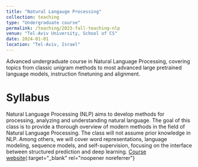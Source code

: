 ```yaml
---
title: "Natural Langauge Processing"
collection: teaching
type: "Undergraduate course"
permalink: /teaching/2023-fall-teaching-nlp
venue: "Tel-Aviv University, School of CS"
date: 2024-01-01
location: "Tel-Aviv, Israel"
---
```

Advanced undergraduate course in Natural Language Processing, covering topics from classic unigram methods to most advanced large pretrained language models, instruction finetuning and alignment.
# Syllabus
Natural Language Processing (NLP) aims to develop methods for processing, analyzing and understanding natural language. The goal of this class is to provide a thorough overview of modern methods in the field of Natural Language Processing. The class will not assume prior knowledge in NLP. Among others, we will cover word representations, language modeling, sequence models, and self-supervision, focusing on the interface between structured prediction and deep learning. [Course website](https://www.ims.tau.ac.il/Tal/Syllabus/Syllabus_L.aspx?course=0368307702&year=2023){:target="_blank" rel="noopener noreferrer"}
